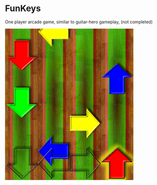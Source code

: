 FunKeys
=======
One player arcade game, similar to guitar-hero gameplay, (not completed)

![Screenshot](https://raw.githubusercontent.com/ObjSal/FunKeys/master/screenshot.png)